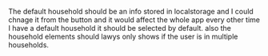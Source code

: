The default household should be an info stored in localstorage and I could chnage it from the button and it would affect the whole app every other time I have a default household it should be selected by default. also the household elements should lawys only shows  if the user is in multiple households. 